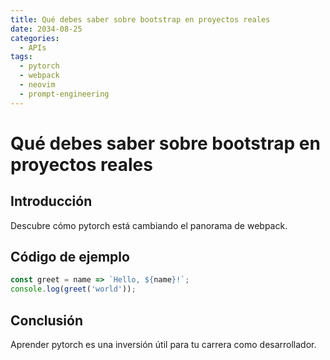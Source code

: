 ```yaml
---
title: Qué debes saber sobre bootstrap en proyectos reales
date: 2034-08-25
categories:
  - APIs
tags:
  - pytorch
  - webpack
  - neovim
  - prompt-engineering
---
```


# Qué debes saber sobre bootstrap en proyectos reales

## Introducción

Descubre cómo pytorch está cambiando el panorama de webpack.

## Código de ejemplo

```javascript
const greet = name => `Hello, ${name}!`;
console.log(greet('world'));
```

## Conclusión

Aprender pytorch es una inversión útil para tu carrera como desarrollador.
